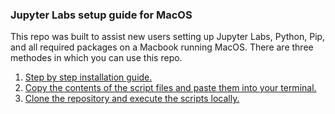 
### Jupyter Labs setup guide for MacOS

This repo was built to assist new users setting up Jupyter Labs, Python, Pip, and all required packages on a Macbook running MacOS. There are three methodes in which you can use this repo. 

1. [Step by step installation guide.](https://github.com/c-mcinerney/AU_Jupyter_Setup/blob/main/Step_by_step_installation.md)
2. [Copy the contents of the script files and paste them into your terminal.](https://github.com/c-mcinerney/AU_Jupyter_Setup/tree/main/source)
3. [Clone the repository and execute the scripts locally.](https://github.com/c-mcinerney/AU_Jupyter_Setup/blob/main/clone_installation.md)


